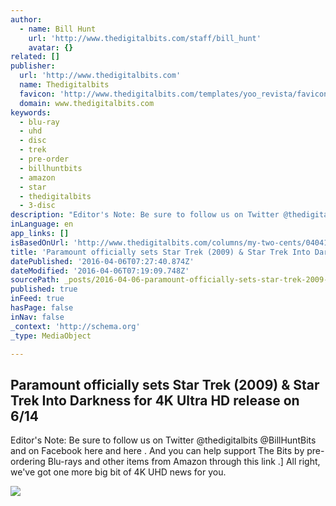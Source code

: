```yaml
---
author:
  - name: Bill Hunt
    url: 'http://www.thedigitalbits.com/staff/bill_hunt'
    avatar: {}
related: []
publisher:
  url: 'http://www.thedigitalbits.com'
  name: Thedigitalbits
  favicon: 'http://www.thedigitalbits.com/templates/yoo_revista/favicon.ico'
  domain: www.thedigitalbits.com
keywords:
  - blu-ray
  - uhd
  - disc
  - trek
  - pre-order
  - billhuntbits
  - amazon
  - star
  - thedigitalbits
  - 3-disc
description: "Editor's Note: Be sure to follow us on Twitter @thedigitalbits @BillHuntBits and on Facebook here and here . And you can help support The Bits by pre-ordering Blu-rays and other items from Amazon through this link .] All right, we've got one more big bit of 4K UHD news for you."
inLanguage: en
app_links: []
isBasedOnUrl: 'http://www.thedigitalbits.com/columns/my-two-cents/040416_1445'
title: 'Paramount officially sets Star Trek (2009) & Star Trek Into Darkness for 4K Ultra HD release on 6/14'
datePublished: '2016-04-06T07:27:40.874Z'
dateModified: '2016-04-06T07:19:09.748Z'
sourcePath: _posts/2016-04-06-paramount-officially-sets-star-trek-2009-and-star-trek-into.md
published: true
inFeed: true
hasPage: false
inNav: false
_context: 'http://schema.org'
_type: MediaObject

---
```

<article style=""><h1>Paramount officially sets Star Trek (2009) &amp; Star Trek Into Darkness for 4K Ultra HD release on 6/14</h1><p>Editor's Note: Be sure to follow us on Twitter @thedigitalbits @BillHuntBits and on Facebook here and here . And you can help support The Bits by pre-ordering Blu-rays and other items from Amazon through this link .] All right, we've got one more big bit of 4K UHD news for you.</p><img src="http://www.thedigitalbits.com/images/columns/bill_hunt_02/startrekstartrekintodarkness4kuhd.jpg" /></article>